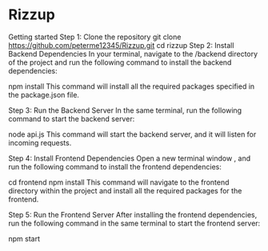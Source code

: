 # Rizzup
Getting started
Step 1: Clone the repository
git clone https://github.com/peterme12345/Rizzup.git
cd rizzup
Step 2: Install Backend Dependencies
In your terminal, navigate to the /backend directory of the project and run the following command to install the backend dependencies:

npm install
This command will install all the required packages specified in the package.json file.

Step 3: Run the Backend Server
In the same terminal, run the following command to start the backend server:

node api.js
This command will start the backend server, and it will listen for incoming requests.

Step 4: Install Frontend Dependencies
Open a new terminal window , and run the following command to install the frontend dependencies:

cd frontend
npm install
This command will navigate to the frontend directory within the project and install all the required packages for the frontend.

Step 5: Run the Frontend Server
After installing the frontend dependencies, run the following command in the same terminal to start the frontend server:

npm start
